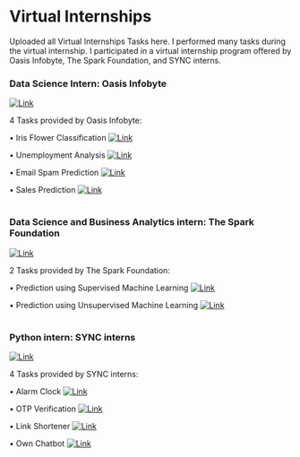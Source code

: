 # Virtual Internships 
Uploaded all Virtual Internships Tasks here. I performed many tasks during the virtual internship. 
I participated in a virtual internship program offered by Oasis Infobyte, The Spark Foundation, and SYNC interns.


### Data Science Intern: Oasis Infobyte
[![Link](https://img.shields.io/badge/Link-%230077B5.svg?logo=firefoxbrowser&logoColor=white)](https://github.com/Surendraprajapat18/Internships/tree/main/Oasis_Infobyte)

4 Tasks provided by Oasis Infobyte: 

• Iris Flower Classification  [![Link](https://img.shields.io/badge/Link-%230077B5.svg?logo=firefoxbrowser&logoColor=white)](https://github.com/Surendraprajapat18/Internships/tree/main/Oasis_Infobyte/Task%201)

• Unemployment Analysis [![Link](https://img.shields.io/badge/Link-%230077B5.svg?logo=firefoxbrowser&logoColor=white)](https://github.com/Surendraprajapat18/Internships/tree/main/Oasis_Infobyte/Task%202)

• Email Spam Prediction [![Link](https://img.shields.io/badge/Link-%230077B5.svg?logo=firefoxbrowser&logoColor=white)](https://github.com/Surendraprajapat18/Internships/tree/main/Oasis_Infobyte/Task%203)

• Sales Prediction [![Link](https://img.shields.io/badge/Link-%230077B5.svg?logo=firefoxbrowser&logoColor=white)](https://github.com/Surendraprajapat18/Internships/tree/main/Oasis_Infobyte/Task%204)



#



### Data Science and Business Analytics intern: The Spark Foundation
[![Link](https://img.shields.io/badge/Link-%230077B5.svg?logo=firefoxbrowser&logoColor=white)](https://github.com/Surendraprajapat18/Internships/tree/main/The_Spark_Foundation)

2 Tasks provided by The Spark Foundation: 

• Prediction using Supervised Machine Learning [![Link](https://img.shields.io/badge/Link-%230077B5.svg?logo=firefoxbrowser&logoColor=white)](https://github.com/Surendraprajapat18/Internships/blob/main/The_Spark_Foundation/Task%201%20_%20Prediction%20using%20Supervised%20ML.ipynb)

• Prediction using Unsupervised Machine Learning [![Link](https://img.shields.io/badge/Link-%230077B5.svg?logo=firefoxbrowser&logoColor=white)](https://github.com/Surendraprajapat18/Internships/blob/main/The_Spark_Foundation/Task%202_%20Prediction%20using%20Unsupervised%20ML.ipynb)



#



### Python intern: SYNC interns
[![Link](https://img.shields.io/badge/Link-%230077B5.svg?logo=firefoxbrowser&logoColor=white)](https://github.com/Surendraprajapat18/Internships/tree/main/SYNC_intern)

4 Tasks provided by SYNC interns: 

• Alarm Clock [![Link](https://img.shields.io/badge/Link-%230077B5.svg?logo=firefoxbrowser&logoColor=white)](https://github.com/Surendraprajapat18/Internships/tree/main/SYNC_intern/Task%201_%20Alarm_Clock)

• OTP Verification [![Link](https://img.shields.io/badge/Link-%230077B5.svg?logo=firefoxbrowser&logoColor=white)](https://github.com/Surendraprajapat18/Internships/tree/main/SYNC_intern/Task%202_OTPVerificationGUI)

• Link Shortener [![Link](https://img.shields.io/badge/Link-%230077B5.svg?logo=firefoxbrowser&logoColor=white)](https://github.com/Surendraprajapat18/Internships/tree/main/SYNC_intern/Task%203_Link_Shortener)

• Own Chatbot [![Link](https://img.shields.io/badge/Link-%230077B5.svg?logo=firefoxbrowser&logoColor=white)](https://github.com/Surendraprajapat18/Internships/tree/main/SYNC_intern/Task%204_Own%20Chatbot%20Using%20Python)

